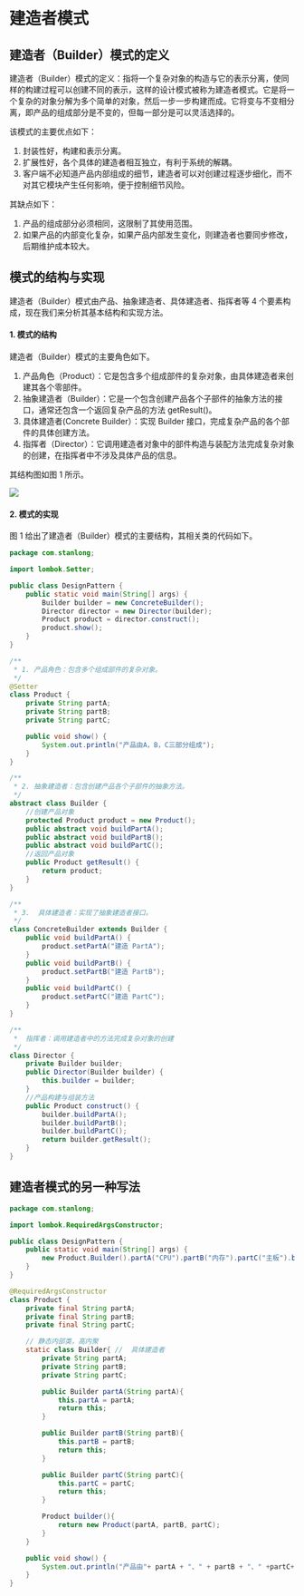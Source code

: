 # 建造者模式

## 建造者（Builder）模式的定义

建造者（Builder）模式的定义：指将一个复杂对象的构造与它的表示分离，使同样的构建过程可以创建不同的表示，这样的设计模式被称为建造者模式。它是将一个复杂的对象分解为多个简单的对象，然后一步一步构建而成。它将变与不变相分离，即产品的组成部分是不变的，但每一部分是可以灵活选择的。

该模式的主要优点如下：

1. 封装性好，构建和表示分离。
2. 扩展性好，各个具体的建造者相互独立，有利于系统的解耦。
3. 客户端不必知道产品内部组成的细节，建造者可以对创建过程逐步细化，而不对其它模块产生任何影响，便于控制细节风险。

其缺点如下：

1. 产品的组成部分必须相同，这限制了其使用范围。
2. 如果产品的内部变化复杂，如果产品内部发生变化，则建造者也要同步修改，后期维护成本较大。

## 模式的结构与实现

建造者（Builder）模式由产品、抽象建造者、具体建造者、指挥者等 4 个要素构成，现在我们来分析其基本结构和实现方法。

#### 1. 模式的结构

建造者（Builder）模式的主要角色如下。

1. 产品角色（Product）：它是包含多个组成部件的复杂对象，由具体建造者来创建其各个零部件。
2. 抽象建造者（Builder）：它是一个包含创建产品各个子部件的抽象方法的接口，通常还包含一个返回复杂产品的方法 getResult()。
3. 具体建造者(Concrete Builder）：实现 Builder 接口，完成复杂产品的各个部件的具体创建方法。
4. 指挥者（Director）：它调用建造者对象中的部件构造与装配方法完成复杂对象的创建，在指挥者中不涉及具体产品的信息。

其结构图如图 1 所示。

![](https://cdn.jsdelivr.net/gh/StanLong/Framework/06DesignPattern/doc/13.png)

#### 2. 模式的实现

图 1 给出了建造者（Builder）模式的主要结构，其相关类的代码如下。

```java
package com.stanlong;

import lombok.Setter;

public class DesignPattern {
    public static void main(String[] args) {
        Builder builder = new ConcreteBuilder();
        Director director = new Director(builder);
        Product product = director.construct();
        product.show();
    }
}

/**
 * 1. 产品角色：包含多个组成部件的复杂对象。
 */
@Setter
class Product {
    private String partA;
    private String partB;
    private String partC;

    public void show() {
        System.out.println("产品由A，B，C三部分组成");
    }
}

/**
 * 2. 抽象建造者：包含创建产品各个子部件的抽象方法。
 */
abstract class Builder {
    //创建产品对象
    protected Product product = new Product();
    public abstract void buildPartA();
    public abstract void buildPartB();
    public abstract void buildPartC();
    //返回产品对象
    public Product getResult() {
        return product;
    }
}

/**
 * 3.  具体建造者：实现了抽象建造者接口。
 */
class ConcreteBuilder extends Builder {
    public void buildPartA() {
        product.setPartA("建造 PartA");
    }
    public void buildPartB() {
        product.setPartB("建造 PartB");
    }
    public void buildPartC() {
        product.setPartC("建造 PartC");
    }
}

/**
 *  指挥者：调用建造者中的方法完成复杂对象的创建
 */
class Director {
    private Builder builder;
    public Director(Builder builder) {
        this.builder = builder;
    }
    //产品构建与组装方法
    public Product construct() {
        builder.buildPartA();
        builder.buildPartB();
        builder.buildPartC();
        return builder.getResult();
    }
}
```

## 建造者模式的另一种写法

```java
package com.stanlong;

import lombok.RequiredArgsConstructor;

public class DesignPattern {
    public static void main(String[] args) {
        new Product.Builder().partA("CPU").partB("内存").partC("主板").builder().show();
    }
}

@RequiredArgsConstructor
class Product {
    private final String partA;
    private final String partB;
    private final String partC;

    // 静态内部类，高内聚
    static class Builder{ //  具体建造者
        private String partA;
        private String partB;
        private String partC;

        public Builder partA(String partA){
            this.partA = partA;
            return this;
        }

        public Builder partB(String partB){
            this.partB = partB;
            return this;
        }

        public Builder partC(String partC){
            this.partC = partC;
            return this;
        }

        Product builder(){
            return new Product(partA, partB, partC);
        }
    }

    public void show() {
        System.out.println("产品由"+ partA + "、" + partB + "、" +partC+ "三部分组成");
    }
}
```

